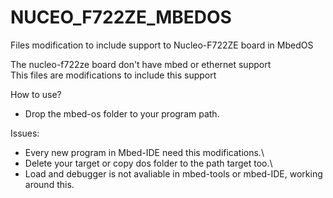 # NUCEO_F722ZE_MBEDOS
Files modification to include support to Nucleo-F722ZE board in MbedOS

The nucleo-f722ze board don't have mbed or ethernet support\
This files are modifications to include this support

How to use?
 - Drop the mbed-os folder to your program path.

Issues:
 - Every new program in Mbed-IDE need this modifications.\
 - Delete your target or copy dos folder to the path target too.\
 - Load and debugger is not avaliable in mbed-tools or mbed-IDE, working around this.
